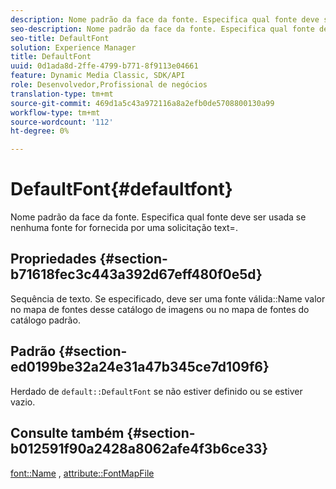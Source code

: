 ```yaml
---
description: Nome padrão da face da fonte. Especifica qual fonte deve ser usada se nenhuma fonte for fornecida por uma solicitação text=.
seo-description: Nome padrão da face da fonte. Especifica qual fonte deve ser usada se nenhuma fonte for fornecida por uma solicitação text=.
seo-title: DefaultFont
solution: Experience Manager
title: DefaultFont
uuid: 0d1ada8d-2ffe-4799-b771-8f9113e04661
feature: Dynamic Media Classic, SDK/API
role: Desenvolvedor,Profissional de negócios
translation-type: tm+mt
source-git-commit: 469d1a5c43a972116a8a2efb0de5708800130a99
workflow-type: tm+mt
source-wordcount: '112'
ht-degree: 0%

---
```



# DefaultFont{#defaultfont}

Nome padrão da face da fonte. Especifica qual fonte deve ser usada se nenhuma fonte for fornecida por uma solicitação text=.

## Propriedades {#section-b71618fec3c443a392d67eff480f0e5d}

Sequência de texto. Se especificado, deve ser uma fonte válida::Name valor no mapa de fontes desse catálogo de imagens ou no mapa de fontes do catálogo padrão.

## Padrão {#section-ed0199be32a24e31a47b345ce7d109f6}

Herdado de `default::DefaultFont` se não estiver definido ou se estiver vazio.

## Consulte também {#section-b012591f90a2428a8062afe4f3b6ce33}

[font::Name](../../../../../is-api/image-catalog/image-serving-api-ref/c-image-catalog-reference/c-font-map-reference/r-name-font.md#reference-c55889877dc54aabb60734dcde86ee76) ,  [attribute::FontMapFile](../../../../../is-api/image-catalog/image-serving-api-ref/c-image-catalog-reference/c-attributes-reference/r-fontmapfile.md#reference-22e077d4595b45b6a6e549b8499ecb76)

